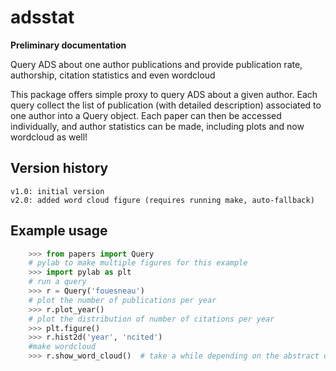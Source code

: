 adsstat
=======
**Preliminary documentation**

Query ADS about one author publications and provide publication rate, authorship, citation statistics and even wordcloud


This package offers simple proxy to query ADS about a given author. Each query collect the list of publication (with detailed description)
associated to one author into a Query object. Each paper can then be accessed individually, and author statistics can be
made, including plots and now wordcloud as well!

Version history
---------------
    v1.0: initial version
    v2.0: added word cloud figure (requires running make, auto-fallback)


Example usage
-------------

```python
    >>> from papers import Query
    # pylab to make multiple figures for this example
    >>> import pylab as plt
    # run a query
    >>> r = Query('fouesneau')
    # plot the number of publications per year
    >>> r.plot_year()
    # plot the distribution of number of citations per year
    >>> plt.figure()
    >>> r.hist2d('year', 'ncited')
    #make wordcloud
    >>> r.show_word_cloud()  # take a while depending on the abstract data
```
